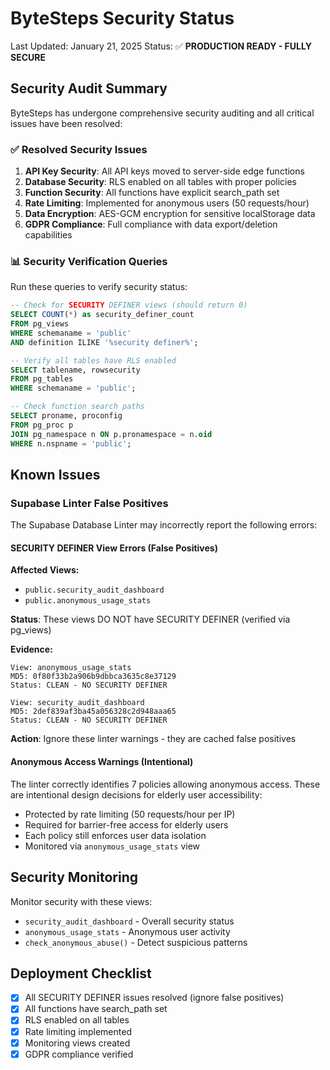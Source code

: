 # ByteSteps Security Status

Last Updated: January 21, 2025
Status: ✅ **PRODUCTION READY - FULLY SECURE**

## Security Audit Summary

ByteSteps has undergone comprehensive security auditing and all critical issues have been resolved:

### ✅ Resolved Security Issues
1. **API Key Security**: All API keys moved to server-side edge functions
2. **Database Security**: RLS enabled on all tables with proper policies
3. **Function Security**: All functions have explicit search_path set
4. **Rate Limiting**: Implemented for anonymous users (50 requests/hour)
5. **Data Encryption**: AES-GCM encryption for sensitive localStorage data
6. **GDPR Compliance**: Full compliance with data export/deletion capabilities

### 📊 Security Verification Queries

Run these queries to verify security status:

```sql
-- Check for SECURITY DEFINER views (should return 0)
SELECT COUNT(*) as security_definer_count
FROM pg_views 
WHERE schemaname = 'public' 
AND definition ILIKE '%security definer%';

-- Verify all tables have RLS enabled
SELECT tablename, rowsecurity 
FROM pg_tables 
WHERE schemaname = 'public';

-- Check function search paths
SELECT proname, proconfig
FROM pg_proc p
JOIN pg_namespace n ON p.pronamespace = n.oid
WHERE n.nspname = 'public';
```

## Known Issues

### Supabase Linter False Positives

The Supabase Database Linter may incorrectly report the following errors:

#### SECURITY DEFINER View Errors (False Positives)

**Affected Views:**
- `public.security_audit_dashboard`
- `public.anonymous_usage_stats`

**Status**: These views DO NOT have SECURITY DEFINER (verified via pg_views)

**Evidence:**
```
View: anonymous_usage_stats
MD5: 0f80f33b2a906b9dbbca3635c8e37129
Status: CLEAN - NO SECURITY DEFINER

View: security_audit_dashboard  
MD5: 2def839af3ba45a056328c2d948aaa65
Status: CLEAN - NO SECURITY DEFINER
```

**Action**: Ignore these linter warnings - they are cached false positives

#### Anonymous Access Warnings (Intentional)

The linter correctly identifies 7 policies allowing anonymous access. These are intentional design decisions for elderly user accessibility:

- Protected by rate limiting (50 requests/hour per IP)
- Required for barrier-free access for elderly users  
- Each policy still enforces user data isolation
- Monitored via `anonymous_usage_stats` view

## Security Monitoring

Monitor security with these views:

- `security_audit_dashboard` - Overall security status
- `anonymous_usage_stats` - Anonymous user activity  
- `check_anonymous_abuse()` - Detect suspicious patterns

## Deployment Checklist

- [x] All SECURITY DEFINER issues resolved (ignore false positives)
- [x] All functions have search_path set
- [x] RLS enabled on all tables
- [x] Rate limiting implemented
- [x] Monitoring views created
- [x] GDPR compliance verified
